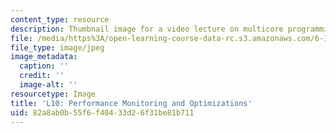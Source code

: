 ```yaml
---
content_type: resource
description: Thumbnail image for a video lecture on multicore programming.
file: /media/https%3A/open-learning-course-data-rc.s3.amazonaws.com/6-189-multicore-programming-primer-january-iap-2007/82a8ab0b55f6f40433d26f31be81b711_l10.jpg
file_type: image/jpeg
image_metadata:
  caption: ''
  credit: ''
  image-alt: ''
resourcetype: Image
title: 'L10: Performance Monitoring and Optimizations'
uid: 82a8ab0b-55f6-f404-33d2-6f31be81b711
---
```

